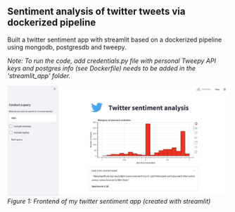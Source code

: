## Sentiment analysis of twitter tweets via dockerized pipeline
Built a twitter sentiment app with streamlit based on a dockerized pipeline using  mongodb, postgresdb and tweepy.

_Note: To run the code, add credentials.py file with personal Tweepy API keys and postgres info (see Dockerfile) needs to be added in the 'streamlit_app' folder._

<img src="https://github.com/piwi3/dockerized_twitter_app/blob/main/images/twitter_sentiment_app.png"><br/>
_Figure 1: Frontend of my twitter sentiment app (created with streamlit)_
